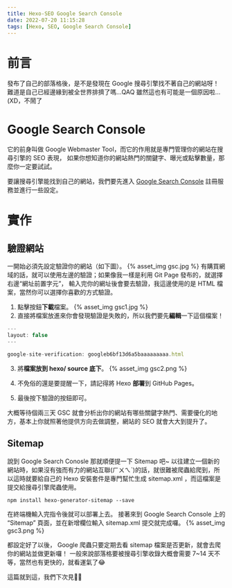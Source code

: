 ```yaml
---
title: Hexo-SEO Google Search Console
date: 2022-07-20 11:15:28
tags: [Hexo, SEO, Google Search Console]
---
```

# 前言
發布了自己的部落格後，是不是發現在 Google 搜尋引擎找不著自己的網站呀！
難道是自己已經邊緣到被全世界排擠了嗎...QAQ
雖然這也有可能是一個原因啦...(XD，不鬧了

# Google Search Console
它的前身叫做 Google Webmaster Tool，而它的作用就是專門管理你的網站在搜尋引擎的 SEO 表現，
如果你想知道你的網站熱門的關鍵字、曝光或點擊數量，那麼你一定要試試。

要讓搜尋引擎能找到自己的網站，我們要先進入 [Google Search Console](https://search.google.com/search-console/about) 註冊服務並進行一些設定。

# 實作
## 驗證網站
一開始必須先設定驗證你的網站（如下圖）。
{% asset_img gsc.jpg %}
有購買網域的話，就可以使用左邊的驗證；如果像我一樣是利用 Git Page 發布的，就選擇右邊“網址前置字元”，
輸入完你的網址後會要去驗證，我這邊使用的是 HTML 檔案，當然你可以選擇你喜歡的方式驗證。
1. 點擊按鈕**下載**檔案。
{% asset_img gsc1.jpg %}
2. 直接將檔案放進來你會發現驗證是失敗的，所以我們要先**編輯**一下這個檔案！
```js
---
layout: false
---

google-site-verification: googleb6bf13d6a5baaaaaaaaa.html
```
3. 將**檔案放到 hexo/ source 底下**。
{% asset_img gsc2.png %}

4. 不免俗的還是要提醒一下，請記得將 Hexo **部署**到 GitHub Pages。
5. 最後按下驗證的按鈕即可。

大概等待個兩三天 GSC 就會分析出你的網站有哪些關鍵字熱門、需要優化的地方，基本上你就照著他提供方向去做調整，網站的 SEO 就會大大到提升了。

## Sitemap
說到 Google Search Conosle 那就順便提一下 Sitemap 吧~
以往建立一個新的網站時，如果沒有強而有力的網站互聯(ㄏㄨㄟˋ)的話，就很難被爬蟲給爬到，所以這時就要給自己的 Hexo 安裝套件是專門幫忙生成 sitemap.xml ，而這檔案是提交給搜尋引擎爬蟲使用。
```
npm install hexo-generator-sitemap --save
```
在終端機輸入完指令後就可以部署上去。
接著來到 Google Search Console 上的 “Sitemap” 頁面，並在新增欄位輸入 sitemap.xml 提交就完成囉。
{% asset_img gsc3.png %}

都設定好了以後， Google 爬蟲只要定期去看 sitemap 檔案是否更新，就會去爬你的網站並做更新囉！
一般來說部落格要被搜尋引擎收錄大概會需要 7~14 天不等，當然也有更快的，就看運氣了😂

這篇就到這，我們下次見👋🏻
